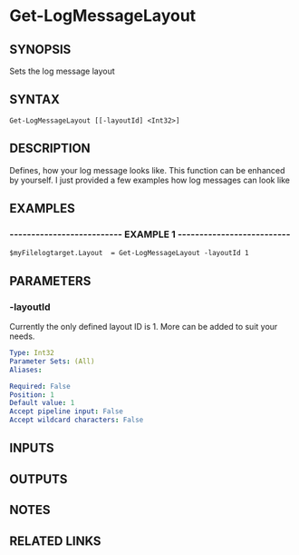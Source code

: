 ﻿---
external help file: NLogModule-help.xml
online version: 
schema: 2.0.0
---

# Get-LogMessageLayout

## SYNOPSIS
Sets the log message layout

## SYNTAX

```
Get-LogMessageLayout [[-layoutId] <Int32>]
```

## DESCRIPTION
Defines, how your log message looks like.
This function can be enhanced by yourself.
I just provided a few examples how log messages can look like

## EXAMPLES

### -------------------------- EXAMPLE 1 --------------------------
```
$myFilelogtarget.Layout  = Get-LogMessageLayout -layoutId 1
```

## PARAMETERS

### -layoutId
Currently the only defined layout ID is 1.
More can be added to suit your needs.

```yaml
Type: Int32
Parameter Sets: (All)
Aliases: 

Required: False
Position: 1
Default value: 1
Accept pipeline input: False
Accept wildcard characters: False
```

## INPUTS

## OUTPUTS

## NOTES

## RELATED LINKS

